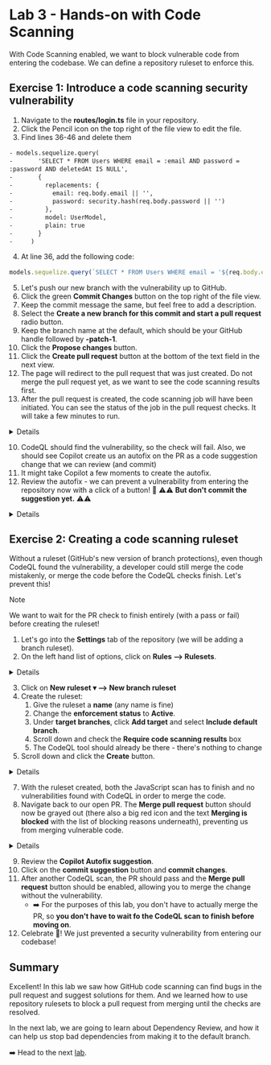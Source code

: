 # Lab 3 - Hands-on with Code Scanning

With Code Scanning enabled, we want to block vulnerable code from entering the codebase. We can define a repository ruleset to enforce this.

## Exercise 1: Introduce a code scanning security vulnerability

1. Navigate to the **routes/login.ts** file in your repository.
2. Click the Pencil icon on the top right of the file view to edit the file.
3. Find lines 36-46 and delete them

```diff-nopaste
- models.sequelize.query(
-       'SELECT * FROM Users WHERE email = :email AND password = :password AND deletedAt IS NULL',
-       {
-         replacements: {
-           email: req.body.email || '',
-           password: security.hash(req.body.password || '')
-         },
-         model: UserModel,
-         plain: true
-       }
-     )
```

4. At line 36, add the following code:

```javascript
models.sequelize.query(`SELECT * FROM Users WHERE email = '${req.body.email || ''}' AND password = '${security.hash(req.body.password || '')}' AND deletedAt IS NULL`, { model: UserModel, plain: true })
```

5. Let's push our new branch with the vulnerability up to GitHub.
6. Click the green **Commit Changes** button on the top right of the file view.
7. Keep the commit message the same, but feel free to add a description.
8. Select the **Create a new branch for this commit and start a pull request** radio button.
9. Keep the branch name at the default, which should be your GitHub handle followed by **-patch-1**.
10. Click the **Propose changes** button.
11. Click the **Create pull request** button at the bottom of the text field in the next view.
12. The page will redirect to the pull request that was just created. Do not merge the pull request yet, as we want to see the code scanning results first.
13. After the pull request is created, the code scanning job will have been initiated. You can see the status of the job in the pull request checks. It will take a few minutes to run.

<details>

  ![image](images/lab-3-1-3.png)
</details>

10. CodeQL should find the vulnerability, so the check will fail. Also, we should see Copilot create us an autofix on the PR as a code suggestion change that we can review (and commit)
11. It might take Copilot a few moments to create the autofix.
12. Review the autofix - we can prevent a vulnerability from entering the repository now with a click of a button! 🎉 ⚠️⚠️ **But don't commit the suggestion yet.** ⚠️⚠️

<details>

  ![image](images/lab-3-1-4.png)
</details>

## Exercise 2: Creating a code scanning ruleset

Without a ruleset (GitHub's new version of branch protections), even though CodeQL found the vulnerability, a developer could still merge the code mistakenly, or merge the code before the CodeQL checks finish. Let's prevent this!

> [!NOTE]  
> We want to wait for the PR check to finish entirely (with a pass or fail) before creating the ruleset!

1. Let's go into the **Settings** tab of the repository (we will be adding a branch ruleset).
2. On the left hand list of options, click on **Rules --> Rulesets**.

<details>

  ![image](images/lab-3-2-1.png)
</details>

3. Click on **New ruleset ▾ --> New branch ruleset**
4. Create the ruleset:
    1. Give the ruleset a **name** (any name is fine)
    2. Change the **enforcement status** to **Active**.
    3. Under **target branches**, click **Add target** and select **Include default branch**.
    4. Scroll down and check the **Require code scanning results** box
    5. The CodeQL tool should already be there - there's nothing to change
5. Scroll down and click the **Create** button.

<details>

  ![image](images/lab-3-2-2.png)
</details>

7. With the ruleset created, both the JavaScript scan has to finish and no vulnerabilities found with CodeQL in order to merge the code.
8. Navigate back to our open PR. The **Merge pull request** button should now be grayed out (there also a big red icon and the text **Merging is blocked** with the list of blocking reasons underneath), preventing us from merging vulnerable code.

<details>

  ![image](images/lab-3-2-3.png)
</details>

9. Review the **Copilot Autofix suggestion**.
10. Click on the **commit suggestion** button and **commit changes**.
11. After another CodeQL scan, the PR should pass and the **Merge pull request** button should be enabled, allowing you to merge the change without the vulnerability.
    - ➡️ For the purposes of this lab, you don't have to actually merge the PR, so **you don't have to wait fo the CodeQL scan to finish before moving on**.
12. Celebrate 🎉! We just prevented a security vulnerability from entering our codebase!

## Summary

Excellent!  In this lab we saw how GitHub code scanning can find bugs in the pull request and suggest solutions for them. And we learned how to use repository rulesets to block a pull request from merging until the checks are resolved.

In the next lab, we are going to learn about Dependency Review, and how it can help us stop bad dependencies from making it to the default branch.

➡️ Head to the next [lab](lab4.md).
